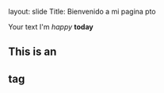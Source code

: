 layout: slide
Title: Bienvenido a mi pagina pto
 
 Your text
 I'm *happy* **today**
## This is an <h2> tag
    
